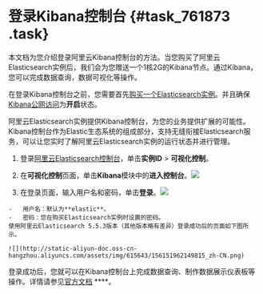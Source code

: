# 登录Kibana控制台 {#task_761873 .task}

本文档为您介绍登录阿里云Kibana控制台的方法。当您购买了阿里云Elasticsearch实例后，我们会为您赠送一个1核2G的Kibana节点。通过Kibana，您可以完成数据查询，数据可视化等操作。

在登录Kibana控制台之前，您需要首先[购买一个Elasticsearch实例](../../../../cn.zh-CN/快速入门/购买和配置.md#)。并且确保[Kibana公网访问](cn.zh-CN/用户指南/可视化控制/Kibana/访问配置.md#section_bbj_euc_ly7)为**开启**状态。

阿里云Elasticsearch实例提供Kibana控制台，为您的业务提供扩展的可能性。Kibana控制台作为Elastic生态系统的组成部分，支持无缝衔接Elasticsearch服务，可以让您实时了解阿里云Elasticsearch实例的运行状态并进行管理。

1.   登录[阿里云Elasticsearch控制台](https://elasticsearch.console.aliyun.com/)，单击**实例ID** \> **可视化控制**。 
2.   在**可视化控制**页面，单击**Kibana**模块中的**进入控制台**。![](http://static-aliyun-doc.oss-cn-hangzhou.aliyuncs.com/assets/img/615643/156151962149813_zh-CN.png)

  
3.   在登录页面，输入用户名和密码，单击**登录**。![](http://static-aliyun-doc.oss-cn-hangzhou.aliyuncs.com/assets/img/615643/156151962149814_zh-CN.png)

  

    -   用户名：默认为**elastic**。
    -   密码：您在购买Elasticsearch实例时设置的密码。
    使用阿里云Elasticsearch 5.5.3版本（其他版本略有差异）登录成功后的页面如下图所示。

    ![](http://static-aliyun-doc.oss-cn-hangzhou.aliyuncs.com/assets/img/615643/156151962149815_zh-CN.png)


登录成功后，您就可以在Kibana控制台上完成数据查询、制作数据展示仪表板等操作。详情请参见[官方文档](https://www.elastic.co/guide/en/kibana/current/index.html) ****。

